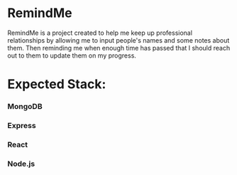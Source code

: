 # RemindMe
 RemindMe is a project created to help me keep up professional relationships by allowing me to input people's names and some notes about them. Then reminding me when enough time has passed that I should reach out to them to update them on my progress. 


# Expected Stack: 
### MongoDB
### Express
### React
### Node.js
